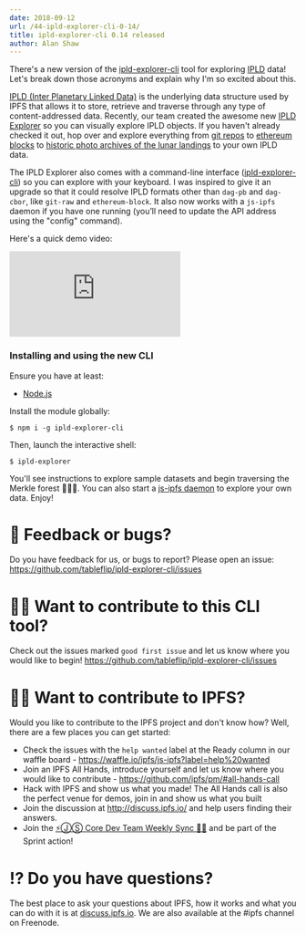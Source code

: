 ```yaml
---
date: 2018-09-12
url: /44-ipld-explorer-cli-0-14/
title: ipld-explorer-cli 0.14 released
author: Alan Shaw
---
```


There's a new version of the [ipld-explorer-cli](http://npm.im/ipld-explorer-cli) tool for exploring [IPLD](https://ipld.io/) data! Let's break down those acronyms and explain why I'm so excited about this.

[IPLD (Inter Planetary Linked Data)](https://ipld.io/) is the underlying data structure used by IPFS that allows it to store, retrieve and traverse through any type of content-addressed data. Recently, our team created the awesome new [IPLD Explorer](https://explore.ipld.io) so you can visually explore IPLD objects. If you haven't already checked it out, hop over and explore everything from [git repos](https://explore.ipld.io/#/explore/z8mWaJHXieAVxxLagBpdaNWFEBKVWmMiE) to [ethereum blocks](https://explore.ipld.io/#/explore/z43AaGEvwdfzjrCZ3Sq7DKxdDHrwoaPQDtqF4jfdkNEVTiqGVFW) to [historic photo archives of the lunar landings](https://explore.ipld.io/#/explore/QmSnuWmxptJZdLJpKRarxBMS2Ju2oANVrgbr2xWbie9b2D) to your own IPLD data. 

The IPLD Explorer also comes with a command-line interface ([ipld-explorer-cli](https://www.npmjs.com/package/ipld-explorer-cli)) so you can explore with your keyboard. I was inspired to give it an upgrade so that it could resolve IPLD formats other than `dag-pb` and `dag-cbor`, like `git-raw` and `ethereum-block`. It also now works with a `js-ipfs` daemon if you have one running (you’ll need to update the API address using the "config" command).

Here's a quick demo video:

<p class="yt-container">
<iframe src="https://www.youtube-nocookie.com/embed/O0PbC2ElRPI?rel=0" frameborder="0" allow="autoplay; encrypted-media" allowfullscreen></iframe>
</p>

### Installing and using the new CLI

Ensure you have at least:
* [Node.js](https://nodejs.org/en/download/)

Install the module globally:

```
$ npm i -g ipld-explorer-cli
```

Then, launch the interactive shell:

```
$ ipld-explorer
```

You'll see instructions to explore sample datasets and begin traversing the Merkle forest 🌲🌲🌲. You can also start a [js-ipfs daemon](https://github.com/ipfs/js-ipfs#ipfs-daemon) to explore your own data. Enjoy!

# 💬 Feedback or bugs?

Do you have feedback for us, or bugs to report? Please open an issue: https://github.com/tableflip/ipld-explorer-cli/issues

# 🙌🏽 Want to contribute to this CLI tool?

Check out the issues marked `good first issue` and let us know where you would like to begin! https://github.com/tableflip/ipld-explorer-cli/issues

# 🙌🏽 Want to contribute to IPFS?

Would you like to contribute to the IPFS project and don't know how? Well, there are a few places you can get started:

- Check the issues with the `help wanted` label at the Ready column in our waffle board - https://waffle.io/ipfs/js-ipfs?label=help%20wanted
- Join an IPFS All Hands, introduce yourself and let us know where you would like to contribute - https://github.com/ipfs/pm/#all-hands-call
- Hack with IPFS and show us what you made! The All Hands call is also the perfect venue for demos, join in and show us what you built
- Join the discussion at http://discuss.ipfs.io/ and help users finding their answers.
- Join the [⚡️ⒿⓈ Core Dev Team Weekly Sync 🙌🏽](https://github.com/ipfs/pm/issues/650) and be part of the Sprint action!

# ⁉️ Do you have questions?

The best place to ask your questions about IPFS, how it works and what you can do with it is at [discuss.ipfs.io](http://discuss.ipfs.io). We are also available at the #ipfs channel on Freenode.
